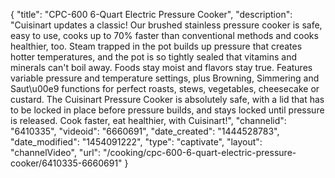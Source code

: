 {
    "title": "CPC-600 6-Quart Electric Pressure Cooker",
    "description": "Cuisinart updates a classic! Our brushed stainless pressure cooker is safe, easy to use, cooks up to 70% faster than conventional methods and cooks healthier, too. Steam trapped in the pot builds up pressure that creates hotter temperatures, and the pot is so tightly sealed that vitamins and minerals can't boil away. Foods stay moist and flavors stay true. Features variable pressure and temperature settings, plus Browning, Simmering and Saut\u00e9 functions for perfect roasts, stews, vegetables, cheesecake or custard. The Cuisinart Pressure Cooker is absolutely safe, with a lid that has to be locked in place before pressure builds, and stays locked until pressure is released. Cook faster, eat healthier, with Cuisinart!",
    "channelid": "6410335",
    "videoid": "6660691",
    "date_created": "1444528783",
    "date_modified": "1454091222",
    "type": "captivate",
    "layout": "channelVideo",
    "url": "\/cooking\/cpc-600-6-quart-electric-pressure-cooker\/6410335-6660691"
}